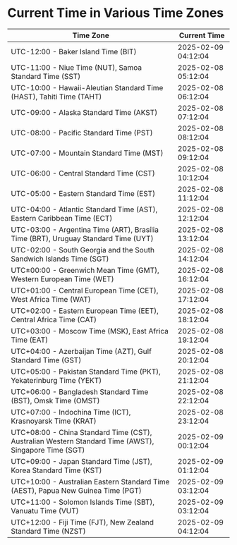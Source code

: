 # Current Time in Various Time Zones

| Time Zone | Current Time |
|-----------|--------------|
| UTC-12:00 - Baker Island Time (BIT) | 2025-02-09 04:12:04 |
| UTC-11:00 - Niue Time (NUT), Samoa Standard Time (SST) | 2025-02-08 05:12:04 |
| UTC-10:00 - Hawaii-Aleutian Standard Time (HAST), Tahiti Time (TAHT) | 2025-02-08 06:12:04 |
| UTC-09:00 - Alaska Standard Time (AKST) | 2025-02-08 07:12:04 |
| UTC-08:00 - Pacific Standard Time (PST) | 2025-02-08 08:12:04 |
| UTC-07:00 - Mountain Standard Time (MST) | 2025-02-08 09:12:04 |
| UTC-06:00 - Central Standard Time (CST) | 2025-02-08 10:12:04 |
| UTC-05:00 - Eastern Standard Time (EST) | 2025-02-08 11:12:04 |
| UTC-04:00 - Atlantic Standard Time (AST), Eastern Caribbean Time (ECT) | 2025-02-08 12:12:04 |
| UTC-03:00 - Argentina Time (ART), Brasília Time (BRT), Uruguay Standard Time (UYT) | 2025-02-08 13:12:04 |
| UTC-02:00 - South Georgia and the South Sandwich Islands Time (SGT) | 2025-02-08 14:12:04 |
| UTC±00:00 - Greenwich Mean Time (GMT), Western European Time (WET) | 2025-02-08 16:12:04 |
| UTC+01:00 - Central European Time (CET), West Africa Time (WAT) | 2025-02-08 17:12:04 |
| UTC+02:00 - Eastern European Time (EET), Central Africa Time (CAT) | 2025-02-08 18:12:04 |
| UTC+03:00 - Moscow Time (MSK), East Africa Time (EAT) | 2025-02-08 19:12:04 |
| UTC+04:00 - Azerbaijan Time (AZT), Gulf Standard Time (GST) | 2025-02-08 20:12:04 |
| UTC+05:00 - Pakistan Standard Time (PKT), Yekaterinburg Time (YEKT) | 2025-02-08 21:12:04 |
| UTC+06:00 - Bangladesh Standard Time (BST), Omsk Time (OMST) | 2025-02-08 22:12:04 |
| UTC+07:00 - Indochina Time (ICT), Krasnoyarsk Time (KRAT) | 2025-02-08 23:12:04 |
| UTC+08:00 - China Standard Time (CST), Australian Western Standard Time (AWST), Singapore Time (SGT) | 2025-02-09 00:12:04 |
| UTC+09:00 - Japan Standard Time (JST), Korea Standard Time (KST) | 2025-02-09 01:12:04 |
| UTC+10:00 - Australian Eastern Standard Time (AEST), Papua New Guinea Time (PGT) | 2025-02-09 03:12:04 |
| UTC+11:00 - Solomon Islands Time (SBT), Vanuatu Time (VUT) | 2025-02-09 03:12:04 |
| UTC+12:00 - Fiji Time (FJT), New Zealand Standard Time (NZST) | 2025-02-09 04:12:04 |
